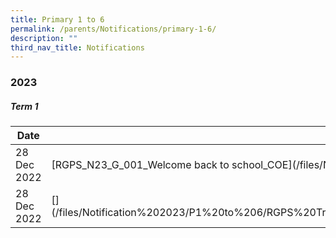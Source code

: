 ```yaml
---
title: Primary 1 to 6
permalink: /parents/Notifications/primary-1-6/
description: ""
third_nav_title: Notifications
---
```

### **2023**

##### Term 1


<table style="width:100%">
<thead>
<tr>
<th style="width:30%">Date</th>
<th style="width:70%">File</th>
</tr>
</thead>
<tbody>
<tr>
<td>28 Dec 2022</td>
<td>[RGPS_N23_G_001_Welcome back to school_COE](/files/Notification%202023/P1%20to%206/RGPS_N23_G_001_Welcome%20back%20to%20school_COE.pdf)</td>
	</tr>
	<tr>
	<td>28 Dec 2022</td>
<td>[](/files/Notification%202023/P1%20to%206/RGPS%20Traffic%20Advisory%20for%20new%20school%20term%20(Starting%20on%20%2004%20Jan%202023).pdf)</td>
	</tr>
	</tbody>
	</table>